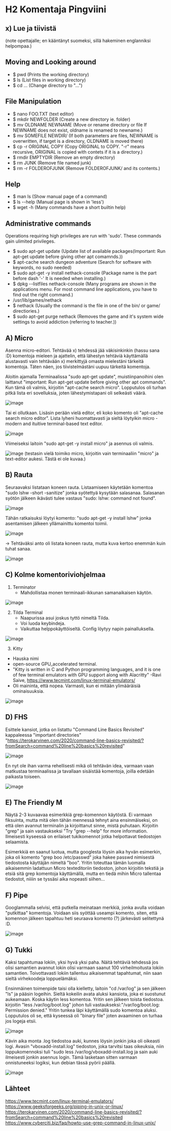 # H2 Komentaja Pingviini

## x) Lue ja tiivistä
(note opettajalle; en kääntänyt suomeksi, sillä hakeminen englanniksi helpompaa.)
## Moving and Looking around

- $ pwd (Prints the working directory)
- $ ls (List files in working directory)
- $ cd ... (Change directory to "...")

## File Manipulation

- $ nano FOO.TXT (text editor)
- $ mkdir NEWFOLDER (Create a new directory ie. folder)
- $ mv OLDNAME NEWNAME (Move or rename directory or file If NEWNAME does not exist, oldname is renamed to newname.)
- $ mv SOMEFILE NEWDIR/ (If both parameters are files, NEWNAME is overwritten, if target is a directory, OLDNAME is moved there)
- $ cp -r ORIGINAL COPY (Copy ORIGINAL to COPY. "-r" means recursive, ORIGINAL is copied with contets if it is a directory.)
- $ rmdir EMPTYDIR (Remove an empty directory)
- $ rm JUNK (Remove file named junk)
- $ rm -r FOLDEROFJUNK (Remove FOLDEROFJUNK/ and its contents.)

## Help

- $ man ls (Show manual page of a command)
- $ ls --help (Manual page is shown in 'less') 
- $ wget -h (Many commands have a short builtin help)

## Administrative commands

Operations requiring high privileges are run with 'sudo'. These commands gain ulimited privileges.
- $ sudo apt-get update (Update list of available packages(Important: Run apt-get update before giving other apt comamnds.))
- $ apt-cache search dungeon adventure (Search for software with keywords, no sudo needed)
- $ sudo apt-get -y install nethack-console (Package name is the part before dash '-' It is needed when installing.)
- $ dpkg --listfiles nethack-console (Many programs are shown in the applications menu. For most command line applications, you have to find out the right command.)
- /usr/lib/games/nethack
- $ nethack (Usually the command is the file in one of the bin/ or game/ directiories.)
- $ sudo apt-get purge nethack (Removes the game and it's system wide settings to avoid addiction (referring to teacher.)) 


## A) Micro

Asenna micro-editori. Tehtävää x) tehdessä jää väkisinkinkin (hassu sana :D) komentoja mieleen ja ajattelin, että lähestyn tehtäviä käyttämällä alustavasti vain tehtävään x) merkittyjä omasta mielestäni tärkeitä komentoja. Täten näen, jos tiivistelmästäni uupuu tärkeitä komentoja.

Aloitin ajamalla Terminaalissa "sudo apt-get update", muistiinpanoihini olen laittanut "important: Run apt-get update before giving other apt commands". Kun tämä oli valmis, kirjoitin "apt-cache search micro". Lopputulos oli turhan pitkä lista eri sovelluksia, joten lähestymistapani oli selkeästi väärä.

![image](https://github.com/bgz859/linux-kurssi/assets/143337738/a24f6fb7-4fb2-4bdb-9cdc-37555de77caf)

Tai ei ollutkaan. Lisäsin perään vielä editor, eli koko komento oli "apt-cache search micro editor". Lista lyheni huomattavasti ja sieltä löytyikin micro - modern and ituitive terminal-based text editor.

![image](https://github.com/bgz859/linux-kurssi/assets/143337738/c5a1e98c-4131-4fe8-b2c6-e9276c4bba26)

Viimeiseksi laitoin "sudo apt-get -y install micro" ja asennus oli valmis.

![image](https://github.com/bgz859/linux-kurssi/assets/143337738/417ecb38-e4e7-4022-b8b8-f01865d021ff)
(testasin vielä toimiko micro, kirjoitin vain terminaaliin "micro" ja text-editor aukesi. Tästä ei ole kuvaa.)
## B) Rauta

Seuraavaksi listataan koneen rauta. Listaamiseen käytetään komentoa "sudo lshw -short -sanitize" jonka syötettyä kysytään salasanaa. Salasanan syötön jälkeen ikävästi tulee vastaus "sudo: lshw: command not found".

![image](https://github.com/bgz859/linux-kurssi/assets/143337738/889a2459-f658-4f0b-b22d-1d6362bfc786)

Tähän ratkaisuksi löytyi komento: "sudo apt-get -y install lshw" jonka asentamisen jälkeen yllämainittu komentoi toimii.

![image](https://github.com/bgz859/linux-kurssi/assets/143337738/2e714472-0960-45a1-a8d7-f924f4270ec9)

-> Tehtäväksi anto oli listata koneen rauta, mutta kuva kertoo enemmän kuin tuhat sanaa.

![image](https://github.com/bgz859/linux-kurssi/assets/143337738/2299e462-acf0-494c-93e5-a1093f68ad79)


## C) Kolme komentoriviohjelmaa

1. Terminator
   - Mahdollistaa monen terminaali-ikkunan samanaikaisen käytön.
   
![image](https://github.com/bgz859/linux-kurssi/assets/143337738/39c5722e-bf63-4d72-9403-bbba73927fe7)

2. Tilda Terminal
   - Naapurissa asui joskus tyttö nimeltä Tilda.
   - Voi luoda keybindeja.
   - Vaikuttaa helppokäyttöiseltä. Config löytyy napin painalluksella.

![image](https://github.com/bgz859/linux-kurssi/assets/143337738/338bb0fb-1bbe-4fed-8106-7f7d8891efa1)

3. Kitty
  - Hauska nimi
  - open-source GPU_accelerated terminal.
  - "Kitty is written in C and Python programming languages, and it is one of few terminal emulators with GPU support along with Alacritty" -Ravi Saive, https://www.tecmint.com/linux-terminal-emulators/
  - Oli maininta, että nopea. Varmasti, kun ei mitään ylimääräisiä ominaisuuksia.

![image](https://github.com/bgz859/linux-kurssi/assets/143337738/0792b4de-dba0-498d-9417-9b842a36ef04)


## D) FHS
Esittele kansiot, jotka on listattu "Command Line Basics Revisited" kappaleessa "important directories" "https://terokarvinen.com/2020/command-line-basics-revisited/?fromSearch=command%20line%20basics%20revisited"

![image](https://github.com/bgz859/linux-kurssi/assets/143337738/5a9c88b8-56ad-498c-aca1-78d79bd9b54a)

En nyt ole ihan varma rehellisesti mikä oli tehtävän idea, varmaan vaan matkustaa terminaalissa ja tavallaan sisäistää komentoja, joilla edetään paikasta toiseen.

![image](https://github.com/bgz859/linux-kurssi/assets/143337738/2c6df2b8-798e-45d7-9bf2-cc818904313c)

## E) The Friendly M

Näytä 2-3 kuvaavaa esimerkkiä grep-komennon käytöstä.
Ei varmaan fiksuinta, mutta mitä olen tähän mennessä tehnyt aina ensinmäiseksi, on että olen avannut terminalin ja kirjoittanut sinne, mistä puhutaan. Kirjoitin "grep" ja sain vastaukseksi "Try "grep --help" for more information. Ilmeisesti kyseessä on erilaiset tukikomennot jotka helpottavat tiedostojen selaamista.

Esimerkkiä en saanut luotua, mutta googlesta löysin aika hyvän esimerkin, joka oli komento "grep boo /etc/passwd" joka hakee passwd nimisestä tiedostosta käyttäjän nimeltä "boo". Yritin toteuttaa tämän luomalla aikaisemmin ladattuun Micro texteditoriin tiedoston, johon kirjoitin tekstiä ja etsiä sitä grep komentoja käyttämällä, mutta en tiedä mihin Micro tallentaa tiedostot, niiiin se tyssäsi aika nopeasti siihen...

## F) Pipe

Googlammalla selvisi, että putkella meinataan merkkiä, jonka avulla voidaan "putkittaa" komentoja. Voidaan siis syöttää useampi komento, siten, että komennon jälkeen tapahtuu heti seuraava komento (?) järkevästi selitettynä :D.

![image](https://github.com/bgz859/linux-kurssi/assets/143337738/d1533f23-56c0-4ebf-a75a-a14f4395cf27)

## G) Tukki

Kaksi tapahtumaa lokiin, yksi hyvä yksi paha. Näitä tehtäviä tehdessä jos olisi samantien avannut lokin olisi varmaan saanut 100 virheilmoitusta lokiin samantien. Toivottavasti lokiin tallentuu aikaisemmat tapahtumat, niin saan sieltä virhekoodeja loppuelämäksi.

Ensinmäinen toimenpide taisi olla kielletty, laitoin "cd /var/log" ja sen jälkeen "ls" ja pääsin logeihin. Sieltä kokeilin avata aluksi kansiota, joka ei suostunut aukeamaan. Koska käytin less komentoa. Yritin sen jälkeen toista tiedostoa. kirjoitin "less /var/log/boot.log" johon tuli vastaukseksi:"/var/log/boot.log: Permission denied." Yritin tunkea läpi käyttämällä sudo komentoa aluksi. Lopputulos oli se, että kyseessä oli "binary file" joten avaaminen on turhaa jos logeja etsii. 

![image](https://github.com/bgz859/linux-kurssi/assets/143337738/8e529561-29f9-4d1f-8cec-a00baf324241)

Kävin aika monta .log tiedostoa auki, kunnes löysin jonkin joka oli oikeasti logi. Avasin "vboxadd-install.log" tiedoston, joka tarvitsi taas oikeuksia, niin loppukomennoksi tuli "sudo less /var/log/vboxadd-install.log ja sain auki ilmeisesti jonkin asennus login. Tämä lasketaan sitten varmaan onnistuneeksi logiksi, kun debian tässä pyörii päällä.

![image](https://github.com/bgz859/linux-kurssi/assets/143337738/a341e714-4317-41aa-8410-40d2a692ba7a)


## Lähteet

https://www.tecmint.com/linux-terminal-emulators/
https://www.geeksforgeeks.org/piping-in-unix-or-linux/
https://terokarvinen.com/2020/command-line-basics-revisited/?fromSearch=command%20line%20basics%20revisited
https://www.cyberciti.biz/faq/howto-use-grep-command-in-linux-unix/
